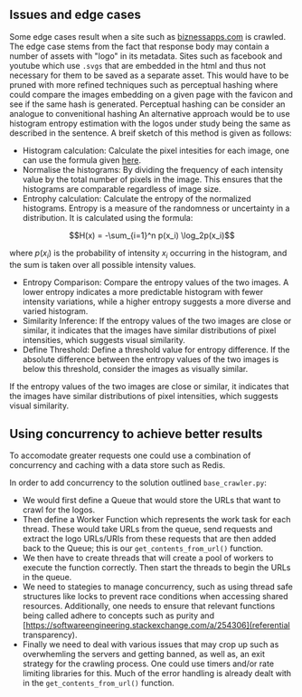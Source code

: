 
## Issues and edge cases
Some edge cases result when a site such as [biznessapps.com](biznessapps) is crawled. The edge case stems from the fact that response body may contain a number of assets with "logo" in its metadata. 
Sites such as facebook and youtube which use `.svgs` that are embedded in the html and thus not necessary for them to be saved as a separate asset. 
This would have to be pruned with more refined techniques such as perceptual hashing where could compare the images embedding on a given page with the favicon and see if the same hash is generated. Perceptual hashing
can be consider an analogue to convenitional hashing
An alternative approach would be to use histogram entropy estimation with the logos under study being the same as described in the sentence. A breif sketch of this method is given as follows:

- Histogram calculation: Calculate the pixel intesities for each image, one can use the formula given [here](https://math.stackexchange.com/a/1019257).
- Normalise the histograms: By dividing the frequency of each intensity value by the total number of pixels in the image. This ensures that the histograms are comparable regardless of image size.
- Entrophy calculation: Calculate the entropy of the normalized histograms. Entropy is a measure of the randomness or uncertainty in a distribution. It is calculated using the formula:
```math
H(x) = -\sum_{i=1}^n p(x_i) \log_2p(x_i)
```
where $p(x_i)$ is the probability of intensity $x_i$ occurring in the histogram, and the sum is taken over all possible intensity values.
- Entropy Comparison: Compare the entropy values of the two images. A lower entropy indicates a more predictable histogram with fewer intensity variations, while a higher entropy suggests a more diverse and varied histogram.
- Similarity Inference: If the entropy values of the two images are close or similar, it indicates that the images have similar distributions of pixel intensities, which suggests visual similarity.
- Define Threshold: Define a threshold value for entropy difference. If the absolute difference between the entropy values of the two images is below this threshold, consider the images as visually similar.

If the entropy values of the two images are close or similar, it indicates that the images have similar distributions of pixel intensities, which suggests visual similarity.

## Using concurrency to achieve better results
To accomodate greater requests one could use a combination of concurrency and caching with a data store such as Redis.

In order to add concurrency to the solution outlined `base_crawler.py`:
- We would first define a Queue that would store the URLs that want to crawl for the logos.
- Then define a Worker Function which represents the work task for each thread. These would take URLs from the queue, send requests and extract the logo URLs/URIs from these requests that are then added back to the Queue; this is our `get_contents_from_url()` function. 
- We then have to create threads that will create a pool of workers to execute the function correctly. Then start the threads to begin the URLs in the queue.
- We need to stategies to manage concurrency, such as using thread safe structures like locks to prevent race conditions when accessing shared resources. Additionally, one needs to ensure that relevant functions being called adhere to concepts such as purity and [https://softwareengineering.stackexchange.com/a/254306](referential transparency). 
- Finally we need to deal with various issues that may crop up such as overwhemling the servers and getting banned, as well as, an exit strategy for the crawling process. One could use timers and/or rate limiting libraries for this. Much of the error handling is already dealt with in the `get_contents_from_url()` function.